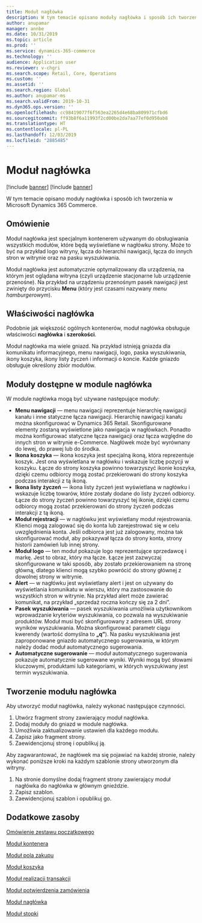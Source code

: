 ```yaml
---
title: Moduł nagłówka
description: W tym temacie opisano moduły nagłówka i sposób ich tworzenia w Microsoft Dynamics 365 Commerce.
author: anupamar
manager: annbe
ms.date: 10/31/2019
ms.topic: article
ms.prod: ''
ms.service: dynamics-365-commerce
ms.technology: ''
audience: Application user
ms.reviewer: v-chgri
ms.search.scope: Retail, Core, Operations
ms.custom: ''
ms.assetid: ''
ms.search.region: Global
ms.author: anupamar-ms
ms.search.validFrom: 2019-10-31
ms.dyn365.ops.version: ''
ms.openlocfilehash: cc98419077f6f563ea2265d4e68ba809971cfbd6
ms.sourcegitcommit: ff93b8f6a11993f2cd00be2da7aa77ef0d950ab8
ms.translationtype: HT
ms.contentlocale: pl-PL
ms.lasthandoff: 12/03/2019
ms.locfileid: "2885485"
---
```

# <a name="header-module"></a>Moduł nagłówka

[!include [banner](includes/preview-banner.md)]
[!include [banner](includes/banner.md)]

W tym temacie opisano moduły nagłówka i sposób ich tworzenia w Microsoft Dynamics 365 Commerce.

## <a name="overview"></a>Omówienie

Moduł nagłówka jest specjalnym kontenerem używanym do obsługiwania wszystkich modułów, które będą wyświetlane w nagłówku strony. Może to być na przykład logo witryny, łącza do hierarchii nawigacji, łącza do innych stron w witrynie oraz na pasku wyszukiwania.

Moduł nagłówka jest automatycznie optymalizowany dla urządzenia, na którym jest oglądana witryna (czyli urządzenie stacjonarne lub urządzenie przenośne). Na przykład na urządzeniu przenośnym pasek nawigacji jest zwinięty do przycisku **Menu** (który jest czasami nazywany *menu hamburgerowym*).

## <a name="properties-of-a-header"></a>Właściwości nagłówka

Podobnie jak większość ogólnych kontenerów, moduł nagłówka obsługuje właściwości **nagłówka** i **szerokości**.

Moduł nagłówka ma wiele gniazd. Na przykład istnieją gniazda dla komunikatu informacyjnego, menu nawigacji, logo, paska wyszukiwania, ikony koszyka, ikony listy życzeń i informacji o koncie. Każde gniazdo obsługuje określony zbiór modułów.

## <a name="modules-that-are-available-in-a-header-module"></a>Moduły dostępne w module nagłówka

W module nagłówka mogą być używane następujące moduły:

- **Menu nawigacji** — menu nawigacji reprezentuje hierarchię nawigacji kanału i inne statyczne łącza nawigacji. Hierarchię nawigacji kanału można skonfigurować w Dynamics 365 Retail. Skonfigurowane elementy zostaną wyświetlone jako nawigacja w nagłówkach. Ponadto można konfigurować statyczne łącza nawigacji oraz łącza względne do innych stron w witrynie e-Commerce. Nagłówek może być wyrównany do lewej, do prawej lub do środka.
- **Ikona koszyka** — ikona koszyka jest specjalną ikoną, która reprezentuje koszyk. Jest ona wyświetlana w nagłówku i wskazuje liczbę pozycji w koszyku. Łącze do strony koszyka powinno towarzyszyć ikonie koszyka, dzięki czemu odbiorcy mogą zostać przekierowani do strony koszyka podczas interakcji z tą ikoną.
- **Ikona listy życzeń** — ikona listy życzeń jest wyświetlana w nagłówku i wskazuje liczbę towarów, które zostały dodane do listy życzeń odbiorcy. Łącze do strony życzeń powinno towarzyszyć tej ikonie, dzięki czemu odbiorcy mogą zostać przekierowani do strony życzeń podczas interakcji z tą ikoną.
- **Moduł rejestracji** — w nagłówku jest wyświetlany moduł rejestrowania. Klienci mogą zalogować się do konta lub zarejestrować się w celu uwzględnienia konta. Jeśli odbiorca jest już zalogowany, można tak skonfigurować moduł, aby pokazywał łącza do strony konta, strony historii zamówień lub innej strony.
- **Moduł logo** — ten moduł pokazuje logo reprezentujące sprzedawcę i markę. Jest to obraz, który ma łącze. Łącze jest zazwyczaj skonfigurowane w taki sposób, aby zostało przekierowaniem na stronę główną, dlatego klienci mogą szybko powrócić do strony głównej z dowolnej strony w witrynie.
- **Alert** — w nagłówku jest wyświetlany alert i jest on używany do wyświetlania komunikatu w wierszu, który ma zastosowanie do wszystkich stron w witrynie. Na przykład alert może zawierać komunikat, na przykład „sprzedaż roczna kończy się za 2 dni”.
- **Pasek wyszukiwania** — pasek wyszukiwania umożliwia użytkownikom wprowadzanie kryteriów wyszukiwania, co pozwala na wyszukiwanie produktów. Moduł musi być skonfigurowany z adresem URL strony wyników wyszukiwania. Można skonfigurować parametr ciągu kwerendy (wartość domyślna to **„q”**). Na pasku wyszukiwania jest zaproponowane gniazdo automatycznego sugerowania, w którym należy dodać moduł automatycznego sugerowania.
- **Automatyczne sugerowanie** — moduł automatycznego sugerowania pokazuje automatycznie sugerowane wyniki. Wyniki mogą być słowami kluczowymi, produktami lub kategoriami, w których wyszukiwany jest termin wyszukiwania.

## <a name="create-a-header-module"></a>Tworzenie modułu nagłówka

Aby utworzyć moduł nagłówka, należy wykonać następujące czynności.

1. Utwórz fragment strony zawierający moduł nagłówka.
1. Dodaj moduły do gniazd w module nagłówka.
1. Umożliwia zaktualizowanie ustawień dla każdego modułu.
1. Zapisz jako fragment strony. 
1. Zaewidencjonuj stronę i opublikuj ją.

Aby zagwarantować, że nagłówek ma się pojawiać na każdej stronie, należy wykonać poniższe kroki na każdym szablonie strony utworzonym dla witryny.

1. Na stronie domyślne dodaj fragment strony zawierający moduł nagłówka do nagłówka w głównym gnieździe.
1. Zapisz szablon. 
1. Zaewidencjonuj szablon i opublikuj go.

## <a name="additional-resources"></a>Dodatkowe zasoby

[Omówienie zestawu początkowego](starter-kit-overview.md)

[Moduł kontenera](add-container-module.md)

[Moduł pola zakupu](add-buy-box.md)

[Moduł koszyka](add-cart-module.md)

[Moduł realizacji transakcji](add-checkout-module.md)

[Moduł potwierdzenia zamówienia](order-confirmation-module.md)

[Moduł nagłówka](author-header-module.md)

[Moduł stopki](author-footer-module.md)
